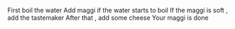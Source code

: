 First boil the water
Add maggi if the water starts to boil
If the maggi is soft , add the tastemaker
After that , add some cheese
Your maggi is done